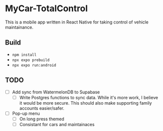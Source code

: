 # MyCar-TotalControl

This is a mobile app written in React Native for taking control of vehicle maintainance.

## Build

- `npm install`
- `npx expo prebuild`
- `npx expo run:android`

## TODO

- [ ] Add sync from WatermelonDB to Supabase
  - [ ] Write Postgres functions to sync data. While it's more work, I believe it would be more secure. This should also make supporting family accounts easier/safer.
- [ ] Pop-up menu
  - [ ] On long press themed
  - [ ] Consistant for cars and maintainaces
